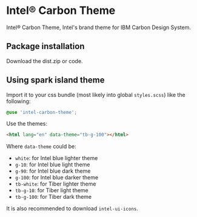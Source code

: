 # Intel® Carbon Theme

Intel® Carbon Theme, Intel's brand theme for IBM Carbon Design System.

## Package installation

Download the dist.zip or code.

## Using spark island theme

Import it to your css bundle (most likely into global `styles.scss`) like
the following:

```scss
@use 'intel-carbon-theme';
```

Use the themes:

```html
<html lang="en" data-theme="tb-g-100"></html>
```

Where `data-theme` could be:

-   `white`: for Intel blue lighter theme
-   `g-10`: for Intel blue light theme
-   `g-90`: for Intel blue dark theme
-   `g-100`: for Intel blue darker theme
-   `tb-white`: for Tiber lighter theme
-   `tb-g-10`: for Tiber light theme
-   `tb-g-100`: for Tiber dark theme

It is also recommended to download `intel-ui-icons`.
